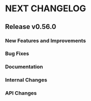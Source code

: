# NEXT CHANGELOG

## Release v0.56.0

### New Features and Improvements

### Bug Fixes

### Documentation

### Internal Changes

### API Changes
